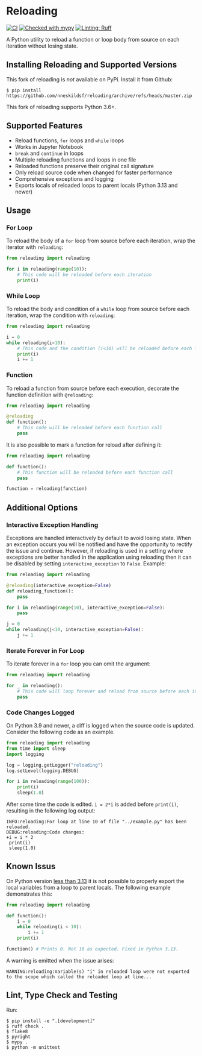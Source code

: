 # Reloading
[![CI](https://github.com/nneskildsf/reloading/actions/workflows/CI.yml/badge.svg)](https://github.com/nneskildsf/reloading/actions/workflows/CI.yml)
[![Checked with mypy](https://www.mypy-lang.org/static/mypy_badge.svg)](https://mypy-lang.org/)
[![Linting: Ruff](https://img.shields.io/endpoint?url=https://raw.githubusercontent.com/charliermarsh/ruff/main/assets/badge/v2.json)](https://github.com/astral-sh/ruff)

A Python utility to reload a function or loop body from source on each iteration without losing state.

## Installing Reloading and Supported Versions
This fork of reloading is *not* available on PyPi. Install it from Github:
```console
$ pip install https://github.com/nneskildsf/reloading/archive/refs/heads/master.zip
```

This fork of reloading supports Python 3.6+.

## Supported Features
- Reload functions, `for` loops and `while` loops
- Works in Jupyter Notebook
- `break` and `continue` in loops
- Multiple reloading functions and loops in one file
- Reloaded functions preserve their original call signature
- Only reload source code when changed for faster performance
- Comprehensive exceptions and logging
- Exports locals of reloaded loops to parent locals (Python 3.13 and newer)

## Usage

### For Loop
To reload the body of a `for` loop from source before each iteration, wrap the iterator with `reloading`:
```python
from reloading import reloading

for i in reloading(range(10)):
    # This code will be reloaded before each iteration
    print(i)
```

### While Loop
To reload the body and condition of a `while` loop from source before each iteration, wrap the condition with `reloading`:
```python
from reloading import reloading

i = 0
while reloading(i<10):
    # This code and the condition (i<10) will be reloaded before each iteration
    print(i)
    i += 1
```

### Function
To reload a function from source before each execution, decorate the function
definition with `@reloading`:
```python
from reloading import reloading

@reloading
def function():
    # This code will be reloaded before each function call
    pass
```

It is also possible to mark a function for reload after defining it:
```python
from reloading import reloading

def function():
    # This function will be reloaded before each function call
    pass

function = reloading(function)
```

## Additional Options

### Interactive Exception Handling
Exceptions are handled interactively by default to avoid losing state.
When an exception occurs you will be notified and have the opportunity
to rectify the issue and continue. However, if reloading is
used in a setting where exceptions are better handled in the application
using reloading then it can be disabled by setting `interactive_exception`
to `False`. Example:
```python
from reloading import reloading

@reloading(interactive_exception=False)
def reloading_function():
    pass

for i in reloading(range(10), interactive_exception=False):
    pass

j = 0
while reloading(j<10, interactive_exception=False):
    j += 1
```

### Iterate Forever in For Loop
To iterate forever in a `for` loop you can omit the argument:
```python
from reloading import reloading

for _ in reloading():
    # This code will loop forever and reload from source before each iteration
    pass
```

### Code Changes Logged
On Python 3.9 and newer, a diff is logged when the source code is updated.
Consider the following code as an example.
```python
from reloading import reloading
from time import sleep
import logging

log = logging.getLogger("reloading")
log.setLevel(logging.DEBUG)

for i in reloading(range(100)):
    print(i)
    sleep(1.0)
```
After some time the code is edited. `i = 2*i` is added before `print(i)`,
resulting in the following log output:
```console
INFO:reloading:For loop at line 10 of file "../example.py" has been reloaded.
DEBUG:reloading:Code changes:
+i = i * 2
 print(i)
 sleep(1.0)
```

## Known Issus

On Python version [less than 3.13](https://docs.python.org/3/reference/datamodel.html#frame.f_locals) it is not possible to properly export the local variables from a loop to parent locals. The following example demonstrates this:
```python
from reloading import reloading

def function():
    i = 0
    while reloading(i < 10):
        i += 1
    print(i)

function() # Prints 0. Not 10 as expected. Fixed in Python 3.13.
```
A warning is emitted when the issue arises:
```console
WARNING:reloading:Variable(s) "i" in reloaded loop were not exported to the scope which called the reloaded loop at line...
```

## Lint, Type Check and Testing

Run:
```console
$ pip install -e ".[development]"
$ ruff check .
$ flake8
$ pyright
$ mypy .
$ python -m unittest
```
